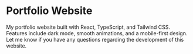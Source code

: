 # Portfolio Website

My portfolio website built with React, TypeScript, and Tailwind CSS. Features include dark mode, smooth animations, and a mobile-first design. Let me know if you have any questions regarding the development of this website.